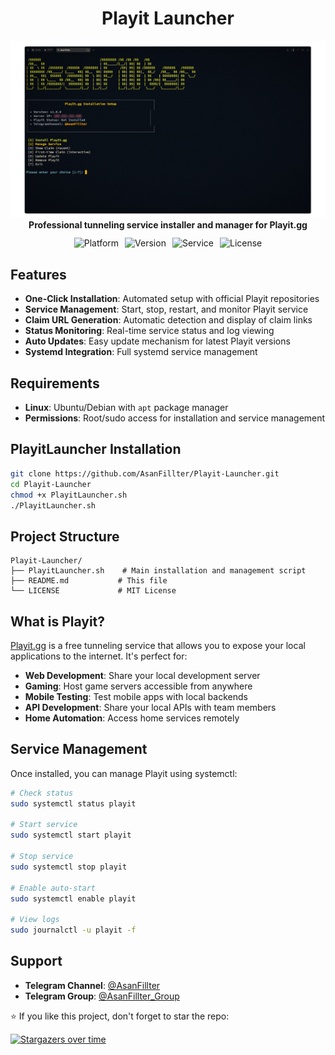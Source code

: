 <div align="center">
  <h1>Playit Launcher</h1>
  <img src="images/PlayitLauncher.png" alt="Playit Launcher Interface" width="600" />
  <p style="margin: 0;"><strong>Professional tunneling service installer and manager for Playit.gg</strong></p>
  <div style="display:flex; gap:10px; justify-content:center; margin: 12px 0 14px;">
    <img src="https://img.shields.io/badge/Platform-Linux-brightgreen" alt="Platform" />
    <img src="https://img.shields.io/badge/Version-v1.0.0-blue" alt="Version" />
    <img src="https://img.shields.io/badge/Service-Playit.gg-orange" alt="Service" />
    <img src="https://img.shields.io/badge/License-MIT-green" alt="License" />
  </div>
</div>

<div align="center" style="margin-top:8px;">
</div>

## Features

- **One-Click Installation**: Automated setup with official Playit repositories
- **Service Management**: Start, stop, restart, and monitor Playit service
- **Claim URL Generation**: Automatic detection and display of claim links
- **Status Monitoring**: Real-time service status and log viewing
- **Auto Updates**: Easy update mechanism for latest Playit versions
- **Systemd Integration**: Full systemd service management

## Requirements

- **Linux**: Ubuntu/Debian with `apt` package manager
- **Permissions**: Root/sudo access for installation and service management

## PlayitLauncher Installation

```bash
git clone https://github.com/AsanFillter/Playit-Launcher.git
cd Playit-Launcher
chmod +x PlayitLauncher.sh
./PlayitLauncher.sh
```

## Project Structure

```
Playit-Launcher/
├── PlayitLauncher.sh    # Main installation and management script
├── README.md           # This file
└── LICENSE             # MIT License
```

## What is Playit?

[Playit.gg](https://playit.gg) is a free tunneling service that allows you to expose your local applications to the internet. It's perfect for:

- **Web Development**: Share your local development server
- **Gaming**: Host game servers accessible from anywhere
- **Mobile Testing**: Test mobile apps with local backends
- **API Development**: Share your local APIs with team members
- **Home Automation**: Access home services remotely


## Service Management

Once installed, you can manage Playit using systemctl:

```bash
# Check status
sudo systemctl status playit

# Start service
sudo systemctl start playit

# Stop service
sudo systemctl stop playit

# Enable auto-start
sudo systemctl enable playit

# View logs
sudo journalctl -u playit -f
```

## Support

- **Telegram Channel**: [@AsanFillter](https://t.me/AsanFillter)
- **Telegram Group**: [@AsanFillter_Group](https://t.me/asanfillter_group)

⭐ If you like this project, don't forget to star the repo:

[![Stargazers over time](https://starchart.cc/AsanFillter/Playit-Launcher.svg?variant=adaptive)](https://starchart.cc/AsanFillter/Playit-Launcher)